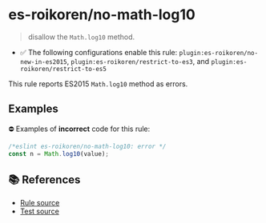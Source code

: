 # es-roikoren/no-math-log10
> disallow the `Math.log10` method.

- ✅ The following configurations enable this rule: `plugin:es-roikoren/no-new-in-es2015`, `plugin:es-roikoren/restrict-to-es3`, and `plugin:es-roikoren/restrict-to-es5`

This rule reports ES2015 `Math.log10` method as errors.

## Examples

⛔ Examples of **incorrect** code for this rule:

```js
/*eslint es-roikoren/no-math-log10: error */
const n = Math.log10(value);
```

## 📚 References

- [Rule source](https://github.com/roikoren755/eslint-plugin-es/blob/v2.0.7/src/rules/no-math-log10.ts)
- [Test source](https://github.com/roikoren755/eslint-plugin-es/blob/v2.0.7/tests/src/rules/no-math-log10.ts)
